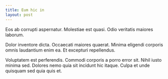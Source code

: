 ```yaml
---
title: Eum hic in
layout: post
---
```

Eos ab corrupti aspernatur. Molestiae est quasi. Odio veritatis maiores laborum.

Dolor inventore dicta. Occaecati maiores quaerat. Minima eligendi corporis omnis laudantium enim ea. Et excepturi repellendus.

Voluptatem est perferendis. Commodi corporis a porro error sit. Nihil iusto minima sed. Dolores nemo quia sit incidunt hic itaque. Culpa et unde quisquam sed quia quis et.
